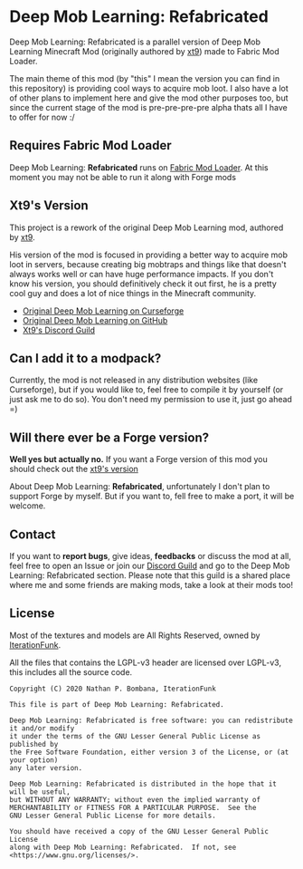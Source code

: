 # Deep Mob Learning: Refabricated

Deep Mob Learning: Refabricated is a parallel version of Deep Mob Learning Minecraft Mod (originally authored by [xt9](https://github.com/xt9/DeepMobLearning)) made to Fabric Mod Loader.

The main theme of this mod (by "this" I mean the version you can find in this repository) is providing cool ways to acquire mob loot. I also have a lot of other plans to implement here and give the mod other purposes too, but since the current stage of the mod is pre-pre-pre-pre alpha thats all I have to offer for now :/

## Requires Fabric Mod Loader
Deep Mob Learning: **Refabricated** runs on [Fabric Mod Loader](https://fabricmc.net/). At this moment you may not be able to run it along with Forge mods

## Xt9's Version
This project is a rework of the original Deep Mob Learning mod, authored by [xt9](https://github.com/xt9/DeepMobLearning).

His version of the mod is focused in providing a better way to acquire mob loot in servers, because creating big mobtraps and things like that doesn't always works well or can have huge performance impacts. If you don't know his version, you should definitively check it out first, he is a pretty cool guy and does a lot of nice things in the Minecraft community.

- [Original Deep Mob Learning on Curseforge](https://www.curseforge.com/minecraft/mc-mods/deep-mob-learning)
- [Original Deep Mob Learning on GitHub](https://github.com/xt9/DeepMobLearning)
- [Xt9's Discord Guild](https://discord.com/invite/gj9kVup)

## Can I add it to a modpack?
Currently, the mod is not released in any distribution websites (like Curseforge), but if you would like to, feel free to compile it by yourself (or just ask me to do so). You don't need my permission to use it, just go ahead =)

## Will there ever be a Forge version?
**Well yes but actually no.** If you want a Forge version of this mod you should check out the [xt9's version](#xt9s-version)

About Deep Mob Learning: **Refabricated**, unfortunately I don't plan to support Forge by myself. But if you want to, fell free to make a port, it will be welcome.

## Contact
If you want to **report bugs**, give ideas, **feedbacks** or discuss the mod at all, feel free to open an Issue or join our [Discord Guild](https://discord.com/invite/G4PjhEf) and go to the Deep Mob Learning: Refabricated section. Please note that this guild is a shared place where me and some friends are making mods, take a look at their mods too!

## License

Most of the textures and models are All Rights Reserved, owned by [IterationFunk](https://github.com/xt9/).

All the files that contains the LGPL-v3 header are licensed over LGPL-v3, this includes all the source code.

```
Copyright (C) 2020 Nathan P. Bombana, IterationFunk

This file is part of Deep Mob Learning: Refabricated.

Deep Mob Learning: Refabricated is free software: you can redistribute it and/or modify
it under the terms of the GNU Lesser General Public License as published by
the Free Software Foundation, either version 3 of the License, or (at your option)
any later version.

Deep Mob Learning: Refabricated is distributed in the hope that it will be useful,
but WITHOUT ANY WARRANTY; without even the implied warranty of
MERCHANTABILITY or FITNESS FOR A PARTICULAR PURPOSE.  See the
GNU Lesser General Public License for more details.

You should have received a copy of the GNU Lesser General Public License
along with Deep Mob Learning: Refabricated.  If not, see <https://www.gnu.org/licenses/>.
```
